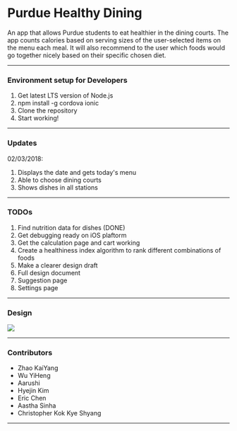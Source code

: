 # Purdue Healthy Dining

An app that allows Purdue students to eat healthier in the dining courts. The app counts calories based on serving sizes of the user-selected items on the menu each meal. It will also recommend to the user which foods would go together nicely based on their specific chosen diet.

---

### Environment setup for Developers
1. Get latest LTS version of Node.js
2. npm install -g cordova ionic
3. Clone the repository
4. Start working!

---

### Updates
02/03/2018: 
1. Displays the date and gets today's menu
2. Able to choose dining courts
3. Shows dishes in all stations

---

### TODOs
1. Find nutrition data for dishes (DONE)
2. Get debugging ready on iOS plaftorm
3. Get the calculation page and cart working
4. Create a healthiness index algorithm to rank different combinations of foods
5. Make a clearer design draft
6. Full design document
7. Suggestion page
8. Settings page

---

### Design

<img src="https://github.com/magickaiyang/purdue-healthy-dining/blob/master/DesignFlowDraft.jpeg">

---

### Contributors

- Zhao KaiYang 
- Wu YiHeng
- Aarushi
- Hyejin Kim 
- Eric Chen 
- Aastha Sinha
- Christopher Kok Kye Shyang 

---
